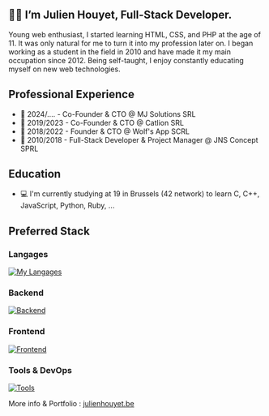 ## 🥷🏻 I’m Julien Houyet, Full-Stack Developer.

Young web enthusiast, I started learning HTML, CSS, and PHP at the age of 11. It was only natural for me to turn it into my profession later on. I began working as a student in the field in 2010 and have made it my main occupation since 2012. Being self-taught, I enjoy constantly educating myself on new web technologies.

## Professional Experience

- 💊 2024/.... - Co-Founder & CTO @ MJ Solutions SRL
- 🦁 2019/2023 - Co-Founder & CTO @ Catlion SRL
- 🐺 2018/2022 - Founder & CTO @ Wolf's App SCRL
- 🏢 2010/2018 - Full-Stack Developer & Project Manager @ JNS Concept SPRL

## Education

- 💻 I'm currently studying at 19 in Brussels (42 network) to learn C, C++, JavaScript, Python, Ruby, ...

## Preferred Stack

### Langages

[![My Langages](https://skillicons.dev/icons?i=php,javascript,typescript)](https://skillicons.dev)

### Backend

[![Backend](https://skillicons.dev/icons?i=symfony,mysql)](https://skillicons.dev)

### Frontend

[![Frontend](https://skillicons.dev/icons?i=angular,tailwind)](https://skillicons.dev)

### Tools & DevOps

[![Tools](https://skillicons.dev/icons?i=docker,git,github,githubactions)](https://skillicons.dev)

More info & Portfolio : [julienhouyet.be](https://julienhouyet.be/)

<!--
**julienhouyet/julienhouyet** is a ✨ _special_ ✨ repository because its `README.md` (this file) appears on your GitHub profile.

Here are some ideas to get you started:

- 🔭 I’m currently working on ...
- 🌱 I’m currently learning ...
- 👯 I’m looking to collaborate on ...
- 🤔 I’m looking for help with ...
- 💬 Ask me about ...
- 📫 How to reach me: ...
- 😄 Pronouns: ...
- ⚡ Fun fact: ...
-->
